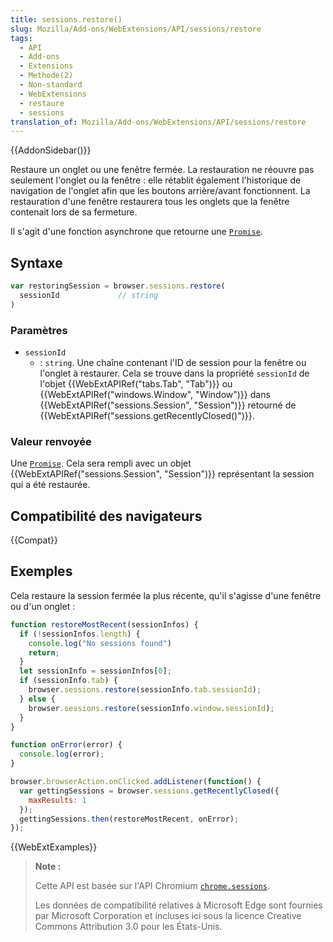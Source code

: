 ```yaml
---
title: sessions.restore()
slug: Mozilla/Add-ons/WebExtensions/API/sessions/restore
tags:
  - API
  - Add-ons
  - Extensions
  - Methode(2)
  - Non-standard
  - WebExtensions
  - restaure
  - sessions
translation_of: Mozilla/Add-ons/WebExtensions/API/sessions/restore
---
```


{{AddonSidebar()}}

Restaure un onglet ou une fenêtre fermée. La restauration ne réouvre pas seulement l'onglet ou la fenêtre : elle rétablit également l'historique de navigation de l'onglet afin que les boutons arrière/avant fonctionnent. La restauration d'une fenêtre restaurera tous les onglets que la fenêtre contenait lors de sa fermeture.

Il s'agit d'une fonction asynchrone que retourne une [`Promise`](/fr/docs/Web/JavaScript/Reference/Objets_globaux/Promise).

## Syntaxe

```js
var restoringSession = browser.sessions.restore(
  sessionId             // string
)
```

### Paramètres

- `sessionId`
  - : `string`. Une chaîne contenant l'ID de session pour la fenêtre ou l'onglet à restaurer. Cela se trouve dans la propriété `sessionId` de l'objet   {{WebExtAPIRef("tabs.Tab", "Tab")}} ou {{WebExtAPIRef("windows.Window", "Window")}} dans {{WebExtAPIRef("sessions.Session", "Session")}} retourné de {{WebExtAPIRef("sessions.getRecentlyClosed()")}}.

### Valeur renvoyée

Une [`Promise`](/fr/docs/Web/JavaScript/Reference/Objets_globaux/Promise). Cela sera rempli avec un objet {{WebExtAPIRef("sessions.Session", "Session")}} représentant la session qui a été restaurée.

## Compatibilité des navigateurs

{{Compat}}

## Exemples

Cela restaure la session fermée la plus récente, qu'il s'agisse d'une fenêtre ou d'un onglet :

```js
function restoreMostRecent(sessionInfos) {
  if (!sessionInfos.length) {
    console.log("No sessions found")
    return;
  }
  let sessionInfo = sessionInfos[0];
  if (sessionInfo.tab) {
    browser.sessions.restore(sessionInfo.tab.sessionId);
  } else {
    browser.sessions.restore(sessionInfo.window.sessionId);
  }
}

function onError(error) {
  console.log(error);
}

browser.browserAction.onClicked.addListener(function() {
  var gettingSessions = browser.sessions.getRecentlyClosed({
    maxResults: 1
  });
  gettingSessions.then(restoreMostRecent, onError);
});
```

{{WebExtExamples}}

> **Note :**
>
> Cette API est basée sur l'API Chromium [`chrome.sessions`](https://developer.chrome.com/extensions/sessions).
>
> Les données de compatibilité relatives à Microsoft Edge sont fournies par Microsoft Corporation et incluses ici sous la licence Creative Commons Attribution 3.0 pour les États-Unis.

<!--
// Copyright 2015 The Chromium Authors. All rights reserved.
//
// Redistribution and use in source and binary forms, with or without
// modification, are permitted provided that the following conditions are
// met:
//
//    * Redistributions of source code must retain the above copyright
// notice, this list of conditions and the following disclaimer.
//    * Redistributions in binary form must reproduce the above
// copyright notice, this list of conditions and the following disclaimer
// in the documentation and/or other materials provided with the
// distribution.
//    * Neither the name of Google Inc. nor the names of its
// contributors may be used to endorse or promote products derived from
// this software without specific prior written permission.
//
// THIS SOFTWARE IS PROVIDED BY THE COPYRIGHT HOLDERS AND CONTRIBUTORS
// "AS IS" AND ANY EXPRESS OR IMPLIED WARRANTIES, INCLUDING, BUT NOT
// LIMITED TO, THE IMPLIED WARRANTIES OF MERCHANTABILITY AND FITNESS FOR
// A PARTICULAR PURPOSE ARE DISCLAIMED. IN NO EVENT SHALL THE COPYRIGHT
// OWNER OR CONTRIBUTORS BE LIABLE FOR ANY DIRECT, INDIRECT, INCIDENTAL,
// SPECIAL, EXEMPLARY, OR CONSEQUENTIAL DAMAGES (INCLUDING, BUT NOT
// LIMITED TO, PROCUREMENT OF SUBSTITUTE GOODS OR SERVICES; LOSS OF USE,
// DATA, OR PROFITS; OR BUSINESS INTERRUPTION) HOWEVER CAUSED AND ON ANY
// THEORY OF LIABILITY, WHETHER IN CONTRACT, STRICT LIABILITY, OR TORT
// (INCLUDING NEGLIGENCE OR OTHERWISE) ARISING IN ANY WAY OUT OF THE USE
// OF THIS SOFTWARE, EVEN IF ADVISED OF THE POSSIBILITY OF SUCH DAMAGE.
-->
